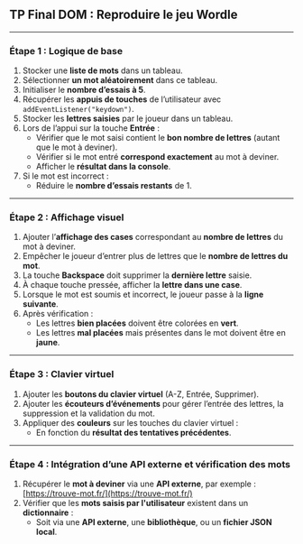## TP Final DOM : Reproduire le jeu Wordle

---

### Étape 1 : Logique de base

1. Stocker une **liste de mots** dans un tableau.
2. Sélectionner **un mot aléatoirement** dans ce tableau.
3. Initialiser le **nombre d’essais à 5**.
4. Récupérer les **appuis de touches** de l’utilisateur avec `addEventListener("keydown")`.
5. Stocker les **lettres saisies** par le joueur dans un tableau.
6. Lors de l’appui sur la touche **Entrée** :
    - Vérifier que le mot saisi contient le **bon nombre de lettres** (autant que le mot à deviner).
    - Vérifier si le mot entré **correspond exactement** au mot à deviner.
    - Afficher le **résultat dans la console**.
7. Si le mot est incorrect :
    - Réduire le **nombre d’essais restants** de 1.

---

### Étape 2 : Affichage visuel

1. Ajouter l’**affichage des cases** correspondant au **nombre de lettres** du mot à deviner.
2. Empêcher le joueur d’entrer plus de lettres que le **nombre de lettres du mot**.
3. La touche **Backspace** doit supprimer la **dernière lettre** saisie.
4. À chaque touche pressée, afficher la **lettre dans une case**.
5. Lorsque le mot est soumis et incorrect, le joueur passe à la **ligne suivante**.
6. Après vérification :
    - Les lettres **bien placées** doivent être colorées en **vert**.
    - Les lettres **mal placées** mais présentes dans le mot doivent être en **jaune**.

---

### Étape 3 : Clavier virtuel

1. Ajouter les **boutons du clavier virtuel** (A-Z, Entrée, Supprimer).
2. Ajouter les **écouteurs d’événements** pour gérer l’entrée des lettres, la suppression et la validation du mot.
3. Appliquer des **couleurs** sur les touches du clavier virtuel :
    - En fonction du **résultat des tentatives précédentes**.

---

### Étape 4 : Intégration d’une API externe et vérification des mots

1. Récupérer le **mot à deviner** via une **API externe**, par exemple :  
   [https://trouve-mot.fr/](https://trouve-mot.fr/)
2. Vérifier que les **mots saisis par l'utilisateur** existent dans un **dictionnaire** :
    - Soit via une **API externe**, une **bibliothèque**, ou un **fichier JSON local**.

